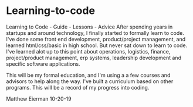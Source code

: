 # Learning-to-code
Learning to Code - Guide - Lessons - Advice
After spending years in startups and around technology, I finally started to formally learn to code. 
I've done some front end development, product/project management, and learned html/css/basic in high school. But never sat down to learn to code. I've learned alot up to this point about operations, logistics, finance, project/product management, erp systems, leadership development and specific software applications.

This will be my formal education, and I'm using a a few courses and advisors to help along the way.
I've built a curriculum based on other programs. 
This will be a record of my progress into coding. 

Matthew Eierman
10-20-19
